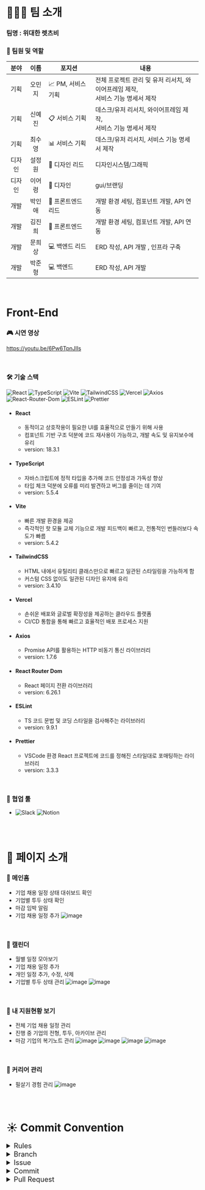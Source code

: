 # 👨‍👧‍👦 팀 소개

### **팀명 : 위대한 렛츠비**

### 👥 팀원 및 역할

| **분야** | **이름** | **포지션** | **내용** |
| :---: | :---: | --- | --- |
| 기획 | 오민지 | 📈 PM, 서비스 기획 | 전체 프로젝트 관리 및 유저 리서치, 와이어프레임 제작, <br /> 서비스 기능 명세서 제작  |
| 기획 | 신예진 | 📋 서비스 기획 | 데스크/유저 리서치, 와이어프레임 제작, <br /> 서비스 기능 명세서 제작 |
| 기획 | 최수영 | 📊 서비스 기획 | 데스크/유저 리서치, 서비스 기능 명세서 제작 |
| 디자인 | 설정원 | 🎨 디자인 리드 | 디자인시스템/그래픽 |
| 디자인 | 이어령 | 🎨 디자인 | gui/브랜딩 |
| 개발 | 박인애 | 📱  프론트엔드 리드 | 개발 환경 세팅, 컴포넌트 개발, API 연동 |
| 개발 | 김진희 | 📱 프론트엔드 | 개발 환경 세팅, 컴포넌트 개발, API 연동 |
| 개발 | 문희상 | 💻 백엔드 리드 | ERD 작성,  API 개발 , 인프라 구축 |
| 개발 | 박준형 | 💻 백엔드 | ERD 작성, API 개발 |

<br>


# Front-End

### 🎮 시연 영상
https://youtu.be/6Pw6TpnJlIs

<br>

### 🛠️ 기술 스택

![React](https://img.shields.io/badge/React-%2361DAFB?style=flat-square&logo=react&logoColor=white)
![TypeScript](https://img.shields.io/badge/TypeScript-%233178C6?style=flat-square&logo=typescript&logoColor=white)
![Vite](https://img.shields.io/badge/Vite-%23646CFF?style=flat-square&logo=vite&logoColor=white)
![TailwindCSS](https://img.shields.io/badge/TailwindCSS-%2306B6D4?style=flat-square&logo=tailwindcss&logoColor=white)
![Vercel](https://img.shields.io/badge/Vercel-%23000000?style=flat-square&logo=vercel&logoColor=white)
![Axios](https://img.shields.io/badge/Axios-%235A29E4?style=flat-square&logo=axios&logoColor=white)
![React-Router-Dom](https://img.shields.io/badge/ReactRouterDom-%23CA4245?style=flat-square&logo=reactrouter&logoColor=white)
![ESLint](https://img.shields.io/badge/Eslint-%234B32C3?style=flat-square&logo=eslint&logoColor=white)
![Prettier](https://img.shields.io/badge/Prettier-%23F7B93E?style=flat-square&logo=prettier&logoColor=white)

- #### React 
  - 동적이고 상호작용이 필요한 UI를 효율적으로 만들기 위해 사용
  - 컴포넌트 기반 구조 덕분에 코드 재사용이 가능하고, 개발 속도 및 유지보수에 유리
  - version: 18.3.1
  
- #### TypeScript
  - 자바스크립트에 정적 타입을 추가해 코드 안정성과 가독성 향상
  - 타입 체크 덕분에 오류를 미리 발견하고 버그를 줄이는 데 기여
  - version: 5.5.4
  
- #### Vite 
  - 빠른 개발 환경을 제공
  - 즉각적인 핫 모듈 교체 기능으로 개발 피드백이 빠르고, 전통적인 번들러보다 속도가 빠름
  - version: 5.4.2
    
- #### TailwindCSS 
  - HTML 내에서 유틸리티 클래스만으로 빠르고 일관된 스타일링을 가능하게 함
  - 커스텀 CSS 없이도 일관된 디자인 유지에 유리
  - version: 3.4.10
    
- #### Vercel
  - 손쉬운 배포와 글로벌 확장성을 제공하는 클라우드 플랫폼
  - CI/CD 통합을 통해 빠르고 효율적인 배포 프로세스 지원

- #### Axios
  - Promise API를 활용하는 HTTP 비동기 통신 라이브러리
  - version: 1.7.6

- #### React Router Dom
  - React 페이지 전환 라이브러리
  - version: 6.26.1

- #### ESLint
  - TS 코드 문법 및 코딩 스타일을 검사해주는 라이브러리
  - version: 9.9.1

- #### Prettier
  - VSCode 환경 React 프로젝트에 코드를 정해진 스타일대로 포매팅하는 라이브러리
  - version: 3.3.3

<br>
 

### 🙏 협업 툴
- ![Slack](https://img.shields.io/badge/Slack-4A154B.svg?style=flat-square&logo=slack&logoColor=white)
  ![Notion](https://img.shields.io/badge/Notion-000000.svg?style=flat-square&logo=notion&logoColor=white)

<br><br>


# 🌟 페이지 소개
### 🌟 메인홈
- 기업 채용 일정 상태 대쉬보드 확인
- 기업별 투두 상태 확인
- 마감 임박 알림
- 기업 채용 일정 추가
![image](https://github.com/user-attachments/assets/cc5c8549-b329-47a7-93f9-f9537ab3d168)

<br>

### 🌟 캘린더
- 월별 일정 모아보기
- 기업 채용 일정 추가
- 개인 일정 추가, 수정, 삭제
- 기업별 투두 상태 관리
![image](https://github.com/user-attachments/assets/1cba8bbc-5796-4c83-af3b-205d0f87a13f)
![image](https://github.com/user-attachments/assets/2f0681f5-6006-4fd8-9124-f260008bf261)

<br>

### 🌟 내 지원현황 보기
- 전체 기업 채용 일정 관리
- 진행 중 기업의 전형, 투두, 아카이브 관리
- 마감 기업의 복기노트 관리
![image](https://github.com/user-attachments/assets/a2e05102-d9dd-46a3-a6d7-0098e9ef9c0c)
![image](https://github.com/user-attachments/assets/9b98b636-4481-414c-bbf5-f16202fce275)
![image](https://github.com/user-attachments/assets/2405ef1b-8a9c-4ca6-a7f1-2020e392de80)
![image](https://github.com/user-attachments/assets/7f4040de-dad5-4cc8-a0e5-a6a7c756916b)

<br>

### 🌟 커리어 관리
- 필살기 경험 관리
![image](https://github.com/user-attachments/assets/6a6762f6-60a1-4f6c-aba6-5a73fc578c89)



<br><br>


# ☀️ Commit Convention

<details>
<summary style = " font-size:1.3em;">Rules</summary>
<div markdown="1">

#### 1. Git Flow

작업 시작 시 선행되어야 할 작업은 다음과 같습니다.


> 1. issue를 생성합니다.
> 2. feature branch를 생성합니다.
> 3. add → commit → push → pull request 를 진행합니다.
> 4. pull request를 develop branch로 merge 합니다.
> 5. 이전에 merge된 작업이 있을 경우 다른 branch에서 진행하던 작업에 merge된 작업을 pull 받아옵니다.
> 6. 종료된 issue와 pull request의 label을 관리합니다.

#### 2. IntelliJ

IntelliJ로 작업을 진행하는 경우, 작업 시작 시 선행되어야 할 작업은 다음과 같습니다.

> 1. 깃허브 프로젝트 저장소에서 issue를 생성합니다.
> 2. 생성한 issue 번호에 맞는 feature branch를 생성함과 동시에 feature branch로 checkout 합니다.
> 3. feature branch에서 issue 단위 작업을 진행합니다.
> 4. 작업 완료 후, add → commit을 진행합니다.
> 5. remote develop branch의 변경 사항을 확인하기 위해 pull 받은 이후 push를 진행합니다.
> 6. 만약 코드 충돌이 발생하였다면, IntelliJ에서 코드 충돌을 해결하고 add → commit을 진행합니다.
> 7. push → pull request (feature branch → develop branch) 를 진행합니다.
> 8. pull request가 작성되면 작성자 이외의 다른 팀원이 code review를 진행합니다.
> 9. 최소 한 명 이상의 팀원에게 code review와 approve를 받은 경우 pull request 생성자가 merge를 진행합니다.
> 10. 종료된 issue와 pull request의 label과 milestone을 관리합니다.


#### 3. Etc

준수해야 할 규칙은 다음과 같습니다.

> 1. develop branch에서의 작업은 원칙적으로 금지합니다. 단, README 작성은 develop branch에서 수행합니다.
> 2. commit, push, merge, pull request 등 모든 작업은 오류 없이 정상적으로 실행되는 지 확인 후 수행합니다.

</div>
</details>

<details>
<summary style = " font-size:1.3em;">Branch</summary>
<div markdown="1">

### 1. Branch

branch는 작업 단위 & 기능 단위로 생성된 issue를 기반으로 합니다.

### 2. Branch Naming Rule

branch를 생성하기 전 issue를 먼저 작성합니다. issue 작성 후 생성되는 번호와 domain 명을 조합하여 branch의 이름을 결정합니다. `<Prefix>/<Issue_Number>-<Domain>` 의 양식을 준수합니다.

### 3. Prefix

- `main` : 개발이 완료된 산출물이 저장될 공간입니다.
- `develop`: feature branch에서 구현된 기능들이 merge될 default branch 입니다.
- `feature`: 기능을 개발하는 branch 입니다. 이슈 별 & 작업 별로 branch를 생성 후 기능을 개발하며 naming은 소문자를 사용합니다.

### 4. Domain

- `user`, `home`, `error`, `config`


### 5. Etc

- `feature/7-user`, `feature/5-config`


</div>
</details>

<details>
<summary style = " font-size:1.3em;">Issue</summary>
<div markdown="1">

### 1. Issue

작업 시작 전 issue 생성이 선행되어야 합니다. issue 는 작업 단위 & 기능 단위로 생성하며 생성 후 표시되는 issue number 를 참조하여 branch 이름과 commit message를 작성합니다.

issue 제목에는 기능의 대표적인 설명을 적고 내용에는 세부적인 내용 및 작업 진행 상황을 작성합니다.

issue 생성 시 github 오른편의 assignee, label을 적용합니다. assignee는 해당 issue 담당자, label은 작업 내용을 추가합니다.

### 2. Issue Naming Rule

`[<Prefix>] <Description>` 의 양식을 준수하되, prefix는 commit message convention을 따릅니다.

### 3. Etc

<aside>
[feat] 약속 잡기 API 구현
<br/>[chore] spring data JPA 의존성 추가

</aside>

---

</div>
</details>

<details>
<summary style = " font-size:1.3em;">Commit</summary>
<div markdown="1">

### 1. Commit Message Convention

`[<Prefix>] #<Issue_Number> <Description>` 의 양식을 준수합니다.

- **feat** : 새로운 기능 구현 `[feat] #10 구글 로그인 API 기능 구현`
- **design** : 새로운 컴포넌트 구현, 디자인 수정 `[design] #11 캘린더 칩스 구현`
- **fix** : 코드 오류 수정 `[fix] #12 회원가입 비즈니스 로직 오류 수정`
- **docs** : README나 wiki 등의 문서 개정 `[docs] #14 리드미 수정`
- **refactor** : 내부 로직은 변경 하지 않고 기존의 코드를 개선하는 리팩터링 `[refactor] #15 코드 로직 개선`
- **chore** : 의존성 추가, yml 추가와 수정, 패키지 구조 변경, 파일 이동 `[chore] #21 yml 수정`, `[chore] #22 lombok 의존성 추가`
- **test**: 테스트 코드 작성, 수정 `[test] #20 로그인 API 테스트 코드 작성`
- **style** : 코드에 관련 없는 주석 달기, 줄바꿈
- **rename** : 파일 및 폴더명 수정

</div>
</details>

<details>
<summary style = " font-size:1.3em;">Pull Request</summary>
<div markdown="1">

### 1. Pull Request

develop & main branch로 merge할 때에는 pull request가 필요합니다. pull request의 내용에는 변경된 사항에 대한 설명을 명시합니다.

### 2. Pull Request Naming Rule

`[<Prefix>] <Description>` 의 양식을 준수하되, prefix는 commit message convention을 따릅니다.

### 3. Etc

[feat] 약속 잡기 API 구현
<br/>[chore] spring data JPA 의존성 추가

</div>
</details>

<br><br>
